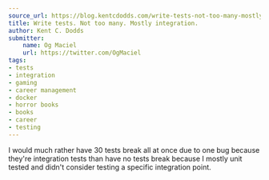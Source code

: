 ```yaml
---
source_url: https://blog.kentcdodds.com/write-tests-not-too-many-mostly-integration-5e8c7fff591c
title: Write tests. Not too many. Mostly integration.
author: Kent C. Dodds
submitter:
    name: Og Maciel
    url: https://twitter.com/OgMaciel
tags:
- tests
- integration
- gaming
- career management
- docker
- horror books
- books
- career
- testing
---
```


I would much rather have 30 tests break all at once due to one bug because they\'re integration tests than have no tests break because I mostly unit tested and didn\'t consider testing a specific integration point.
